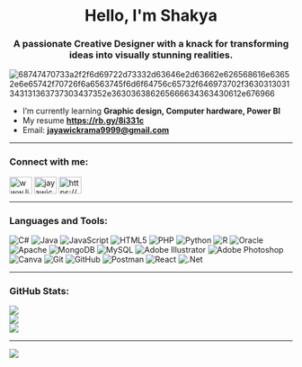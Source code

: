 <h1 align="center">Hello, I'm Shakya</h1>
<h3 align="center">A passionate Creative Designer with a knack for transforming ideas into visually stunning realities.</h3>

![68747470733a2f2f6d69722d73332d63646e2d63662e626568616e63652e6e65742f70726f6a6563745f6d6f64756c65732f646973702f3630313031343131363737303437352e363036386265666634363430612e676966](https://github.com/jayawic-ps19176/jayawic-ps19176/assets/154112278/caad527e-fdbf-4bbe-9630-cb98076d8261)
- I’m currently learning **Graphic design, Computer hardware, Power BI**
- My resume **https://rb.gy/8i331c**
- Email: **jayawickrama9999@gmail.com**
--------------------------------------------------------------------------------------------------------------

<h3 align="left">Connect with me:</h3>
<p align="left">
<a href="https://linkedin.com/in/www.linkedin.com/in/jayawickrama" target="blank"><img align="center" src="https://raw.githubusercontent.com/rahuldkjain/github-profile-readme-generator/master/src/images/icons/Social/linked-in-alt.svg" alt="www.linkedin.com/in/jayawickrama" height="30" width="40" /></a>
<a href="https://instagram.com/jayawickrama9999@gmail.com" target="blank"><img align="center" src="https://raw.githubusercontent.com/rahuldkjain/github-profile-readme-generator/master/src/images/icons/Social/instagram.svg" alt="jayawickrama9999@gmail.com" height="30" width="40" /></a>
<a href="https://github.com/jayawic-ps19176" target="blank"><img align="center" src="https://raw.githubusercontent.com/rahuldkjain/github-profile-readme-generator/master/src/images/icons/Social/github.svg" alt="https://github.com/jayawic-ps19176" height="30" width="40" /></a>
</p>

--------------------------------------------------------------------------------------------------------------

<h3 align="left">Languages and Tools:</h3> 

![C#](https://img.shields.io/badge/c%23-%23239120.svg?style=for-the-badge&logo=csharp&logoColor=white) ![Java](https://img.shields.io/badge/java-%23ED8B00.svg?style=for-the-badge&logo=openjdk&logoColor=white) ![JavaScript](https://img.shields.io/badge/javascript-%23323330.svg?style=for-the-badge&logo=javascript&logoColor=%23F7DF1E) ![HTML5](https://img.shields.io/badge/html5-%23E34F26.svg?style=for-the-badge&logo=html5&logoColor=white) ![PHP](https://img.shields.io/badge/php-%23777BB4.svg?style=for-the-badge&logo=php&logoColor=white) ![Python](https://img.shields.io/badge/python-3670A0?style=for-the-badge&logo=python&logoColor=ffdd54) ![R](https://img.shields.io/badge/r-%23276DC3.svg?style=for-the-badge&logo=r&logoColor=white) ![Oracle](https://img.shields.io/badge/Oracle-F80000?style=for-the-badge&logo=oracle&logoColor=white) ![Apache](https://img.shields.io/badge/apache-%23D42029.svg?style=for-the-badge&logo=apache&logoColor=white) ![MongoDB](https://img.shields.io/badge/MongoDB-%234ea94b.svg?style=for-the-badge&logo=mongodb&logoColor=white) ![MySQL](https://img.shields.io/badge/mysql-4479A1.svg?style=for-the-badge&logo=mysql&logoColor=white) ![Adobe Illustrator](https://img.shields.io/badge/adobe%20illustrator-%23FF9A00.svg?style=for-the-badge&logo=adobe%20illustrator&logoColor=white) ![Adobe Photoshop](https://img.shields.io/badge/adobe%20photoshop-%2331A8FF.svg?style=for-the-badge&logo=adobe%20photoshop&logoColor=white) ![Canva](https://img.shields.io/badge/Canva-%2300C4CC.svg?style=for-the-badge&logo=Canva&logoColor=white) ![Git](https://img.shields.io/badge/git-%23F05033.svg?style=for-the-badge&logo=git&logoColor=white) ![GitHub](https://img.shields.io/badge/github-%23121011.svg?style=for-the-badge&logo=github&logoColor=white) ![Postman](https://img.shields.io/badge/Postman-FF6C37?style=for-the-badge&logo=postman&logoColor=white) ![React](https://img.shields.io/badge/react-%2320232a.svg?style=for-the-badge&logo=react&logoColor=%2361DAFB) ![.Net](https://img.shields.io/badge/.NET-5C2D91?style=for-the-badge&logo=.net&logoColor=white)

--------------------------------------------------------------------------------------------------------------


<h3 align="left">GitHub Stats:</h3>

![](https://github-readme-stats.vercel.app/api?username=jayawic-ps19176&theme=dark&hide_border=false&include_all_commits=false&count_private=false)<br/>
![](https://github-readme-streak-stats.herokuapp.com/?user=jayawic-ps19176&theme=dark&hide_border=false)<br/>
![](https://github-readme-stats.vercel.app/api/top-langs/?username=jayawic-ps19176&theme=dark&hide_border=false&include_all_commits=false&count_private=false&layout=compact)

---


[![](https://visitcount.itsvg.in/api?id=jayawic-ps19176&icon=4&color=0)](https://visitcount.itsvg.in)

<!-- Proudly created with GPRM ( https://gprm.itsvg.in ) -->







